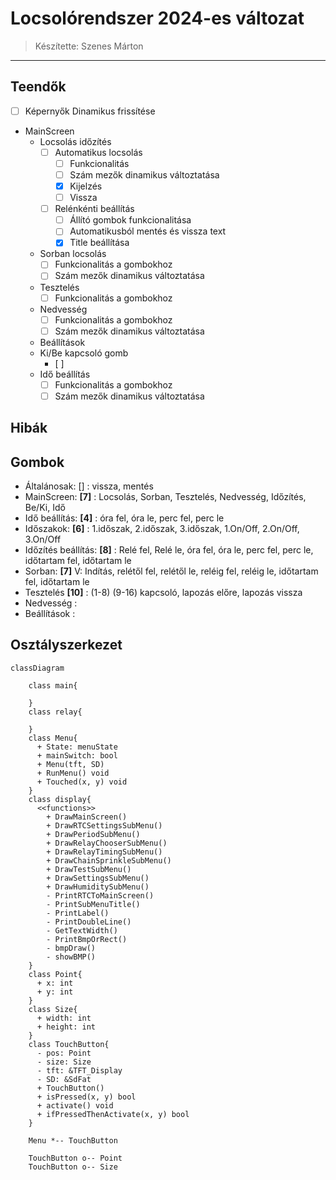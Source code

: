 # Locsolórendszer 2024-es változat

> Készítette: Szenes Márton

---

## Teendők

- [ ] Képernyők Dinamikus frissítése
- MainScreen
  - Locsolás időzítés
    - [ ] Automatikus locsolás
      - [ ] Funkcionalitás
      - [ ] Szám mezők dinamikus változtatása
      - [x] Kijelzés
      - [ ] Vissza
    - [ ] Relénkénti beállítás
      - [ ] Állító gombok funkcionalitása
      - [ ] Automatikusból mentés és vissza text
      - [x] Title beállítása
  - Sorban locsolás
    - [ ] Funkcionalitás a gombokhoz
    - [ ] Szám mezők dinamikus változtatása
  - Tesztelés
    - [ ] Funkcionalitás a gombokhoz
  - Nedvesség
    - [ ] Funkcionalitás a gombokhoz
    - [ ] Szám mezők dinamikus változtatása
  - Beállítások
  - Ki/Be kapcsoló gomb
    - [ ]
  - Idő beállítás
    - [ ] Funkcionalitás a gombokhoz
    - [ ] Szám mezők dinamikus változtatása

## Hibák

## Gombok

- Általánosak: [] : vissza, mentés
- MainScreen: **[7]** : Locsolás, Sorban, Tesztelés, Nedvesség, Időzítés, Be/Ki, Idő
- Idő beállítás: **[4]** : óra fel, óra le, perc fel, perc le
- Időszakok: **[6]** : 1.időszak, 2.időszak, 3.időszak, 1.On/Off, 2.On/Off, 3.On/Off
- Időzítés beállítás: **[8]** : Relé fel, Relé le, óra fel, óra le, perc fel, perc le, időtartam fel, időtartam le
- Sorban: **[7]** V: Indítás, relétől fel, relétől le, reléig fel, reléig le, időtartam fel, időtartam le
- Tesztelés **[10]** : (1-8) (9-16) kapcsoló, lapozás előre, lapozás vissza
- Nedvesség :
- Beállítások :

## Osztályszerkezet

```mermaid
classDiagram

    class main{

    }
    class relay{

    }
    class Menu{
      + State: menuState
      + mainSwitch: bool
      + Menu(tft, SD)
      + RunMenu() void
      + Touched(x, y) void
    }
    class display{
      <<functions>>
        + DrawMainScreen()
        + DrawRTCSettingsSubMenu()
        + DrawPeriodSubMenu()
        + DrawRelayChooserSubMenu()
        + DrawRelayTimingSubMenu()
        + DrawChainSprinkleSubMenu()
        + DrawTestSubMenu()
        + DrawSettingsSubMenu()
        + DrawHumiditySubMenu()
        - PrintRTCToMainScreen()
        - PrintSubMenuTitle()
        - PrintLabel()
        - PrintDoubleLine()
        - GetTextWidth()
        - PrintBmpOrRect()
        - bmpDraw()
        - showBMP()
    }
    class Point{
      + x: int
      + y: int
    }
    class Size{
      + width: int
      + height: int
    }
    class TouchButton{
      - pos: Point
      - size: Size
      - tft: &TFT_Display
      - SD: &SdFat
      + TouchButton()
      + isPressed(x, y) bool
      + activate() void
      + ifPressedThenActivate(x, y) bool
    }

    Menu *-- TouchButton

    TouchButton o-- Point
    TouchButton o-- Size

```
